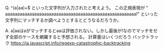 ﻿Q. ^(a|aa)+$ といった文字列が入力されたと考えよう。 この正規表現が "
aaaaaaaaaaaaaaaaaaaaaaaaaaaaaaaaaaaaaaaaaaaaaaaaaaaaaa!" といった文字列にマッチするか調べようとするとどうなるだろうか。

A. a|aaはaがマッチするとaaは評価されない。しかし最後が!なのでマッチをせず全部のケースを網羅すると予想される。
計算量はいくつだろう
バックトラック
https://ja.javascript.info/regexp-catastrophic-backtracking